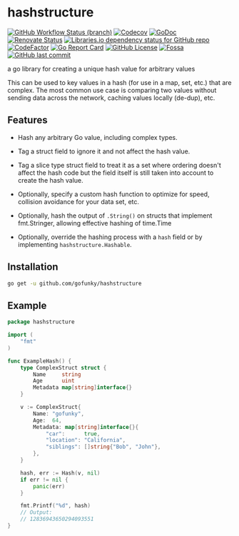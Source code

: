 # hashstructure

[![GitHub Workflow Status (branch)](https://img.shields.io/github/workflow/status/gofunky/hashstructure/build/master?style=for-the-badge)](https://github.com/gofunky/hashstructure/actions)
[![Codecov](https://img.shields.io/codecov/c/github/gofunky/hashstructure?style=for-the-badge)](https://codecov.io/gh/gofunky/hashstructure)
[![GoDoc](https://img.shields.io/badge/godoc-reference-blue?style=for-the-badge)](https://pkg.go.dev/github.com/gofunky/hashstructure?tab=doc)
[![Renovate Status](https://img.shields.io/badge/renovate-enabled-green?style=for-the-badge&logo=renovatebot&color=1a1f6c)](https://app.renovatebot.com/dashboard#github/gofunky/hashstructure)
[![Libraries.io dependency status for GitHub repo](https://img.shields.io/librariesio/github/gofunky/hashstructure?style=for-the-badge)](https://libraries.io/github/gofunky/hashstructure)
[![CodeFactor](https://www.codefactor.io/repository/github/gofunky/hashstructure/badge?style=for-the-badge)](https://www.codefactor.io/repository/github/gofunky/hashstructure)
[![Go Report Card](https://goreportcard.com/badge/github.com/gofunky/hashstructure?style=for-the-badge)](https://goreportcard.com/report/github.com/gofunky/hashstructure)
[![GitHub License](https://img.shields.io/github/license/gofunky/hashstructure.svg?style=for-the-badge)](https://github.com/gofunky/hashstructure/blob/master/LICENSE)
[![Fossa](https://img.shields.io/badge/OSS-compliant-green?style=for-the-badge&logo=fossa)](https://app.fossa.com/reports/b3739086-45a2-4fc3-987d-2871e321c849)
[![GitHub last commit](https://img.shields.io/github/last-commit/gofunky/hashstructure.svg?style=for-the-badge&color=9cf)](https://github.com/gofunky/hashstructure/commits/master)

a go library for creating a unique hash value for arbitrary values

This can be used to key values in a hash (for use in a map, set, etc.) that are complex.
The most common use case is comparing two values without sending data across the network, caching values locally (de-dup), etc.

## Features

  * Hash any arbitrary Go value, including complex types.

  * Tag a struct field to ignore it and not affect the hash value.

  * Tag a slice type struct field to treat it as a set where ordering
    doesn't affect the hash code but the field itself is still taken into
    account to create the hash value.

  * Optionally, specify a custom hash function to optimize for speed, collision
    avoidance for your data set, etc.
  
  * Optionally, hash the output of `.String()` on structs that implement fmt.Stringer,
    allowing effective hashing of time.Time

  * Optionally, override the hashing process with a `hash` field or by implementing `hashstructure.Hashable`.

## Installation

```bash
go get -u github.com/gofunky/hashstructure
```

## Example

<!-- add-file: ./hashstructure_examples_test.go -->
``` go markdown-add-files
package hashstructure

import (
	"fmt"
)

func ExampleHash() {
	type ComplexStruct struct {
		Name     string
		Age      uint
		Metadata map[string]interface{}
	}

	v := ComplexStruct{
		Name: "gofunky",
		Age:  64,
		Metadata: map[string]interface{}{
			"car":      true,
			"location": "California",
			"siblings": []string{"Bob", "John"},
		},
	}

	hash, err := Hash(v, nil)
	if err != nil {
		panic(err)
	}

	fmt.Printf("%d", hash)
	// Output:
	// 12836943650294093551
}

```
